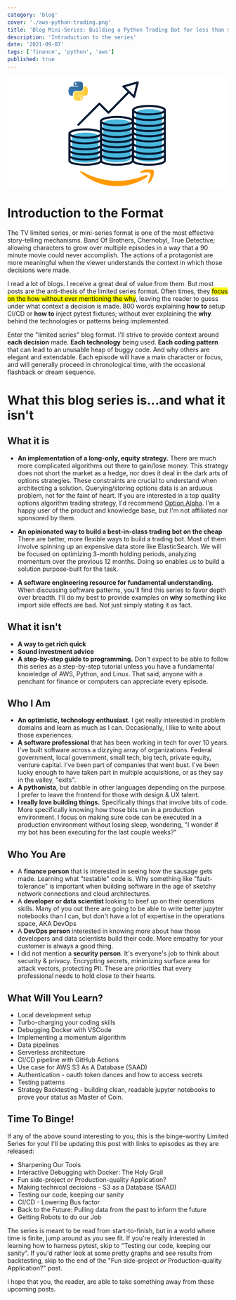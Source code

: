 ```yaml
---
category: 'blog'
cover: './aws-python-trading.png'
title: 'Blog Mini-Series: Building a Python Trading Bot for less than $5 / month'
description: 'Introduction to the series'
date: '2021-09-07'
tags: ['finance', 'python', 'aws']
published: true
---
```


![Trading bot with AWS and Python](./aws-python-trading.png)

# Introduction to the Format

The TV limited series, or mini-series format is one of the most effective story-telling mechanisms. Band Of Brothers, Chernobyl, True Detective; allowing characters to grow over multiple episodes in a way that a 90 minute movie could never accomplish. The actions of a protagonist are more meaningful when the viewer understands the context in which those decisions were made.

I read a lot of blogs. I receive a great deal of value from them. But most posts are the anti-thesis of the limited series format. Often times, they <mark>focus on the how without ever mentioning the why</mark>, leaving the reader to guess under what context a decision is made. 800 words explaining __how to__ setup CI/CD or __how to__ inject pytest fixtures; without ever explaining the __why__ behind the technologies or patterns being implemented.

Enter the "limited series" blog format. I'll strive to provide context around **each decision** made. **Each technology** being used.  **Each coding pattern** that can lead to an unusable heap of buggy code. And why others are elegant and extendable. Each episode will have a main character or focus, and will generally proceed in chronological time, with the occasional flashback or dream sequence.

# What this blog series is...and what it isn't

## What it is

- **An implementation of a long-only, equity strategy.** There are much more complicated algorithms out there to gain/lose money. This strategy does not short the market as a hedge, nor does it deal in the dark arts of options strategies. These constraints are crucial to understand when architecting a solution. Querying/storing options data is an arduous problem, not for the faint of heart. If you are interested in a top quality options algorithm trading strategy, I'd recommend [Option Alpha](https://optionalpha.com). I'm a happy user of the product and knowledge base, but I'm not affiliated nor sponsored by them.

- **An opinionated way to build a best-in-class trading bot on the cheap** There are better, more flexible ways to build a trading bot. Most of them involve spinning up an expensive data store like ElasticSearch. We will be focused on optimizing 3-month holding periods, analyzing momentum over the previous 12 months. Doing so enables us to build a solution purpose-built for the task.

- **A software engineering resource for fundamental understanding.** When discussing software patterns, you'll find this series to favor depth over breadth. I'll do my best to provide examples on __why__ something like import side effects are bad. Not just simply stating it as fact.

## What it isn't

- **A way to get rich quick**
- **Sound investment advice**
- **A step-by-step guide to programming.** Don't expect to be able to follow this series as a step-by-step tutorial unless you have a fundamental knowledge of AWS, Python, and Linux. That said, anyone with a penchant for finance or computers can appreciate every episode.

## Who I Am

- **An optimistic, technology enthusiast**. I get really interested in problem domains and learn as much as I can. Occasionally, I like to write about those experiences.
- **A software professional** that has been working in tech for over 10 years. I've built software across a dizzying array of organizations. Federal government, local government, small tech, big tech, private equity, venture capital. I've been part of companies that went bust. I've been lucky enough to have taken part in multiple acquisitions, or as they say in the valley, "exits".
- **A pythonista**, but dabble in other languages depending on the purpose. I prefer to leave the frontend for those with design & UX talent.
- **I really love building things.** Specifically things that involve bits of code. More specifically knowing how those bits run in a production environment. I focus on making sure code can be executed in a production environment without losing sleep, wondering, "I wonder if my bot has been executing for the last couple weeks?"

## Who You Are

- A **finance person** that is interested in seeing how the sausage gets made. Learning what "testable" code is. Why something like "fault-tolerance" is important when building software in the age of sketchy network connections and cloud architectures.
- A **developer or data scientist** looking to beef up on their operations skills. Many of you out there are going to be able to write better jupyter notebooks than I can, but don't have a lot of expertise in the operations space, AKA DevOps
- A **DevOps person** interested in knowing more about how those developers and data scientists build their code. More empathy for your customer is always a good thing.
- I did not mention a **security person**. It's everyone's job to think about security & privacy. Encrypting secrets, minimizing surface area for attack vectors, protecting PII. These are priorities that every professional needs to hold close to their hearts.

## What Will You Learn?

- Local development setup
- Turbo-charging your coding skills
- Debugging Docker with VSCode
- Implementing a momentum algorithm
- Data pipelines
- Serverless architecture
- CI/CD pipeline with GitHub Actions
- Use case for AWS S3 As A Database (SAAD)
- Authentication - oauth token dances and how to access secrets
- Testing patterns
- Strategy Backtesting - building clean, readable jupyter notebooks to prove your status as Master of Coin.

## Time To Binge!

If any of the above sound interesting to you, this is the binge-worthy Limited Series for you! I'll be updating this post with links to episodes as they are released:
- Sharpening Our Tools
- Interactive Debugging with Docker: The Holy Grail
- Fun side-project _or_ Production-quality Application?
- Making technical decisions - S3 as a Database (SAAD)
- Testing our code, keeping our sanity
- CI/CD - Lowering Bus factor
- Back to the Future: Pulling data from the past to inform the future
- Getting Robots to do our Job

The series is meant to be read from start-to-finish, but in a world where time is finite, jump around as you see fit. If you're really interested in learning how to harness pytest, skip to "Testing our code, keeping our sanity". If you'd rather look at some pretty graphs and see results from backtesting, skip to the end of the "Fun side-project _or_ Production-quality Application?" post.

I hope that you, the reader, are able to take something away from these upcoming posts.
